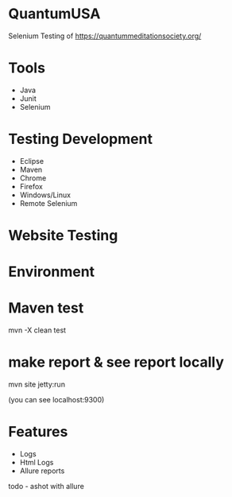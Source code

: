 # QuantumUSA
Selenium Testing of https://quantummeditationsociety.org/

# Tools 
- Java
- Junit
- Selenium

# Testing Development 
- Eclipse
- Maven
- Chrome
- Firefox
- Windows/Linux
- Remote Selenium

# Website Testing

# Environment 

# Maven test
mvn -X clean test

# make report & see report locally
mvn site jetty:run

(you can see localhost:9300)

# Features 
- Logs 
- Html Logs 
- Allure reports 

todo - ashot with allure


